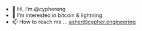- 👋 Hi, I’m @cyphereng
- 👀 I’m interested in bitcoin & lightning
- 📫 How to reach me ... asher@cypher.engineering

<!---
cyphereng/cyphereng is a ✨ special ✨ repository because its `README.md` (this file) appears on your GitHub profile.
You can click the Preview link to take a look at your changes.
--->

